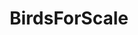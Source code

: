 ---
title: BirdsForScale
crosslinks:
- Art
- ImaginaryDragons
- RepostBurns
- wallpapers
- mtgporn
- ImaginaryWildlands
- wallpaperengine
- ImaginaryTechnology
- Repaintings
- ImaginaryDeserts
- ArtHistory
- ImaginaryCityscapes
- papertowns
- ImaginaryLeviathans
- ImaginaryWitcher
- pics
- glitch_art
- leagueoflegends
---